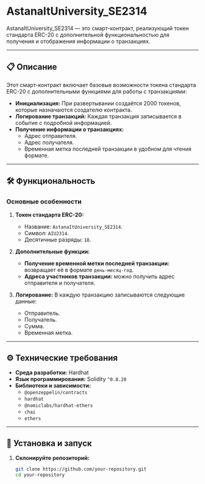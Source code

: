 # AstanaItUniversity_SE2314

AstanaItUniversity_SE2314 — это смарт-контракт, реализующий токен стандарта ERC-20 с дополнительной функциональностью для получения и отображения информации о транзакциях.

---

## 📋 Описание

Этот смарт-контракт включает базовые возможности токена стандарта ERC-20 с дополнительными функциями для работы с транзакциями:
- **Инициализация:** При развертывании создаётся 2000 токенов, которые назначаются создателю контракта.
- **Логирование транзакций:** Каждая транзакция записывается в событие с подробной информацией.
- **Получение информации о транзакциях:**
  - Адрес отправителя.
  - Адрес получателя.
  - Временная метка последней транзакции в удобном для чтения формате.

---

## 🛠️ Функциональность

### Основные особенности
1. **Токен стандарта ERC-20:**
   - Название: `AstanaItUniversity_SE2314`.
   - Символ: `AIU2314`.
   - Десятичные разряды: `18`.

2. **Дополнительные функции:**
   - **Получение временной метки последней транзакции:** возвращает её в формате `день-месяц-год`.
   - **Адреса участников транзакции:** можно получить адрес отправителя и получателя.

3. **Логирование:** В каждую транзакцию записываются следующие данные:
   - Отправитель.
   - Получатель.
   - Сумма.
   - Временная метка.

---

## ⚙️ Технические требования

- **Среда разработки:** Hardhat
- **Язык программирования:** Solidity `^0.8.20`
- **Библиотеки и зависимости:**
  - `@openzeppelin/contracts`
  - `hardhat`
  - `@nomiclabs/hardhat-ethers`
  - `chai`
  - `ethers`

---

## 🚀 Установка и запуск

1. **Склонируйте репозиторий:**

   ```bash
   git clone https://github.com/your-repository.git
   cd your-repository
